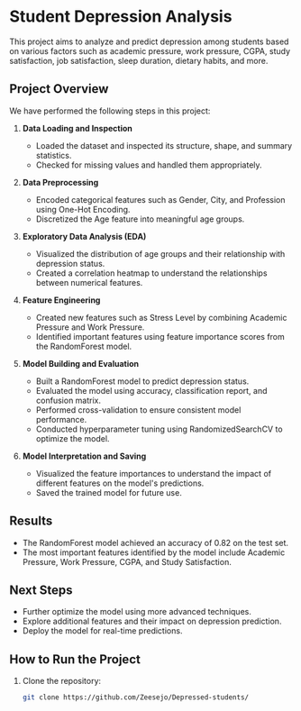 # Student Depression Analysis

This project aims to analyze and predict depression among students based on various factors such as academic pressure, work pressure, CGPA, study satisfaction, job satisfaction, sleep duration, dietary habits, and more.

## Project Overview

We have performed the following steps in this project:

1. **Data Loading and Inspection**
   - Loaded the dataset and inspected its structure, shape, and summary statistics.
   - Checked for missing values and handled them appropriately.

2. **Data Preprocessing**
   - Encoded categorical features such as Gender, City, and Profession using One-Hot Encoding.
   - Discretized the Age feature into meaningful age groups.

3. **Exploratory Data Analysis (EDA)**
   - Visualized the distribution of age groups and their relationship with depression status.
   - Created a correlation heatmap to understand the relationships between numerical features.

4. **Feature Engineering**
   - Created new features such as Stress Level by combining Academic Pressure and Work Pressure.
   - Identified important features using feature importance scores from the RandomForest model.

5. **Model Building and Evaluation**
   - Built a RandomForest model to predict depression status.
   - Evaluated the model using accuracy, classification report, and confusion matrix.
   - Performed cross-validation to ensure consistent model performance.
   - Conducted hyperparameter tuning using RandomizedSearchCV to optimize the model.

6. **Model Interpretation and Saving**
   - Visualized the feature importances to understand the impact of different features on the model's predictions.
   - Saved the trained model for future use.

## Results

- The RandomForest model achieved an accuracy of 0.82 on the test set.
- The most important features identified by the model include Academic Pressure, Work Pressure, CGPA, and Study Satisfaction.

## Next Steps

- Further optimize the model using more advanced techniques.
- Explore additional features and their impact on depression prediction.
- Deploy the model for real-time predictions.

## How to Run the Project

1. Clone the repository:
   ```sh
   git clone https://github.com/Zeesejo/Depressed-students/
